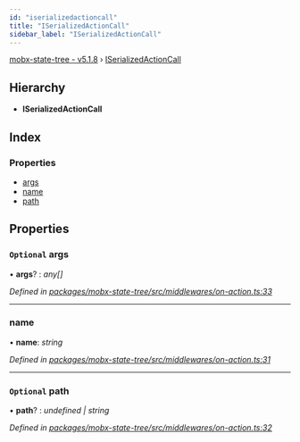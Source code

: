 ```yaml
---
id: "iserializedactioncall"
title: "ISerializedActionCall"
sidebar_label: "ISerializedActionCall"
---
```


[mobx-state-tree - v5.1.8](../index.md) › [ISerializedActionCall](iserializedactioncall.md)

## Hierarchy

* **ISerializedActionCall**

## Index

### Properties

* [args](iserializedactioncall.md#optional-args)
* [name](iserializedactioncall.md#name)
* [path](iserializedactioncall.md#optional-path)

## Properties

### `Optional` args

• **args**? : *any[]*

*Defined in [packages/mobx-state-tree/src/middlewares/on-action.ts:33](https://github.com/mobxjs/mobx-state-tree/blob/62e7e8ba/packages/mobx-state-tree/src/middlewares/on-action.ts#L33)*

___

###  name

• **name**: *string*

*Defined in [packages/mobx-state-tree/src/middlewares/on-action.ts:31](https://github.com/mobxjs/mobx-state-tree/blob/62e7e8ba/packages/mobx-state-tree/src/middlewares/on-action.ts#L31)*

___

### `Optional` path

• **path**? : *undefined | string*

*Defined in [packages/mobx-state-tree/src/middlewares/on-action.ts:32](https://github.com/mobxjs/mobx-state-tree/blob/62e7e8ba/packages/mobx-state-tree/src/middlewares/on-action.ts#L32)*

